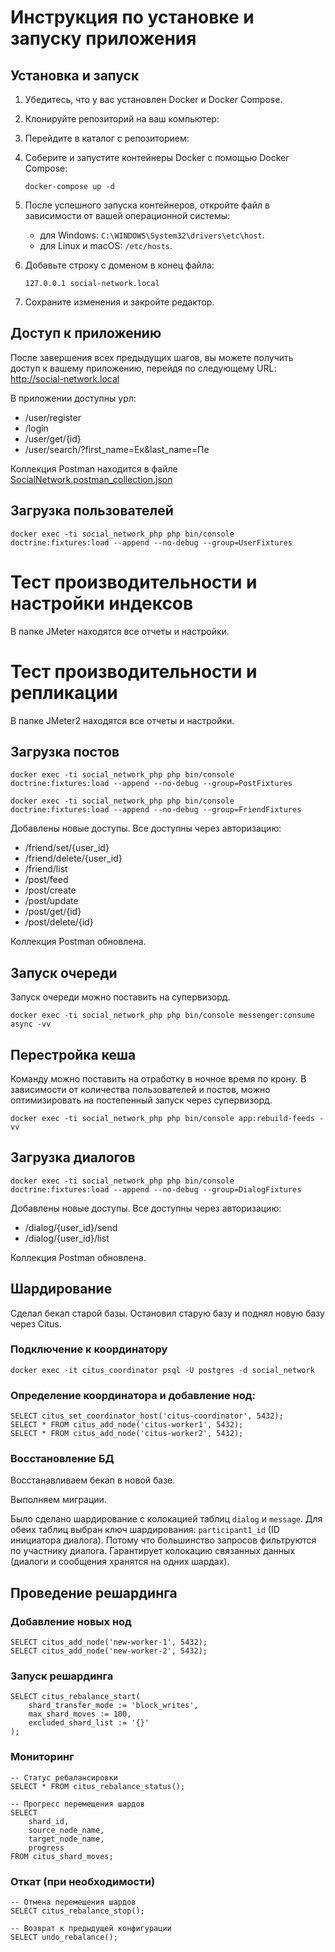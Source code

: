 # Инструкция по установке и запуску приложения

## Установка и запуск

1. Убедитесь, что у вас установлен Docker и Docker Compose.
2. Клонируйте репозиторий на ваш компьютер:
3. Перейдите в каталог с репозиторием:
4. Соберите и запустите контейнеры Docker с помощью Docker Compose:

    ```shell
    docker-compose up -d
    ```

5. После успешного запуска контейнеров, откройте файл в зависимости от вашей операционной системы:

   - для Windows: `C:\WINDOWS\System32\drivers\etc\host`.
   - для Linux и macOS: `/etc/hosts`.

6. Добавьте строку с доменом в конец файла:

    ```
    127.0.0.1 social-network.local
    ```

7. Сохраните изменения и закройте редактор.

## Доступ к приложению

После завершения всех предыдущих шагов, вы можете получить доступ к вашему приложению,
перейдя по следующему URL: http://social-network.local

В приложении доступны урл:
- /user/register
- /login
- /user/get/{id}
- /user/search/?first_name=Ек&last_name=Пе

Коллекция Postman находится в файле [SocialNetwork.postman_collection.json](SocialNetwork.postman_collection.json)

## Загрузка пользователей

```shell
docker exec -ti social_network_php php bin/console doctrine:fixtures:load --append --no-debug --group=UserFixtures
```

# Тест производительности и настройки индексов

В папке JMeter находятся все отчеты и настройки.

# Тест производительности и репликации

В папке JMeter2 находятся все отчеты и настройки.

## Загрузка постов

```shell
docker exec -ti social_network_php php bin/console doctrine:fixtures:load --append --no-debug --group=PostFixtures
```
```shell
docker exec -ti social_network_php php bin/console doctrine:fixtures:load --append --no-debug --group=FriendFixtures
```

Добавлены новые доступы. Все доступны через авторизацию:
- /friend/set/{user_id}
- /friend/delete/{user_id}
- /friend/list
- /post/feed
- /post/create
- /post/update
- /post/get/{id}
- /post/delete/{id}

Коллекция Postman обновлена.

## Запуск очереди

Запуск очереди можно поставить на супервизорд.

```shell
docker exec -ti social_network_php php bin/console messenger:consume async -vv
```

## Перестройка кеша

Команду можно поставить на отработку в ночное время по крону.
В зависимости от количества пользователей и постов,
можно оптимизировать на постепенный запуск через супервизорд.

```shell
docker exec -ti social_network_php php bin/console app:rebuild-feeds -vv
```

## Загрузка диалогов

```shell
docker exec -ti social_network_php php bin/console doctrine:fixtures:load --append --no-debug --group=DialogFixtures
```

Добавлены новые доступы. Все доступны через авторизацию:
- /dialog/{user_id}/send
- /dialog/{user_id}/list

Коллекция Postman обновлена.

## Шардирование

Сделал бекап старой базы. Остановил старую базу и поднял новую базу через Citus.

### Подключение к координатору

```shell
docker exec -it citus_coordinator psql -U postgres -d social_network
```

### Определение координатора и добавление нод:

```postgresql
SELECT citus_set_coordinator_host('citus-coordinator', 5432);
SELECT * FROM citus_add_node('citus-worker1', 5432);
SELECT * FROM citus_add_node('citus-worker2', 5432);
```

### Восстановление БД

Восстанавливаем бекап в новой базе.

Выполняем миграции.

Было сделано шардирование с колокацией таблиц `dialog` и `message`.
Для обеих таблиц выбран ключ шардирования: `participant1_id` (ID инициатора диалога).
Потому что большинство запросов фильтруются по участнику диалога.
Гарантирует колокацию связанных данных (диалоги и сообщения хранятся на одних шардах).

## Проведение решардинга

### Добавление новых нод

```postgresql
SELECT citus_add_node('new-worker-1', 5432);
SELECT citus_add_node('new-worker-2', 5432);
```

### Запуск решардинга

```postgresql
SELECT citus_rebalance_start(
    shard_transfer_mode := 'block_writes',
    max_shard_moves := 100,
    excluded_shard_list := '{}'
);
```

### Мониторинг

```postgresql
-- Статус ребалансировки
SELECT * FROM citus_rebalance_status();

-- Прогресс перемещения шардов
SELECT 
    shard_id, 
    source_node_name, 
    target_node_name, 
    progress 
FROM citus_shard_moves;
```

### Откат (при необходимости)

```postgresql
-- Отмена перемещения шардов
SELECT citus_rebalance_stop();

-- Возврат к предыдущей конфигурации
SELECT undo_rebalance();
```